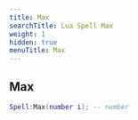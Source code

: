```yaml
---
title: Max
searchTitle: Lua Spell Max
weight: 1
hidden: true
menuTitle: Max
---
```

## Max
```lua
Spell:Max(number i); -- number
```
